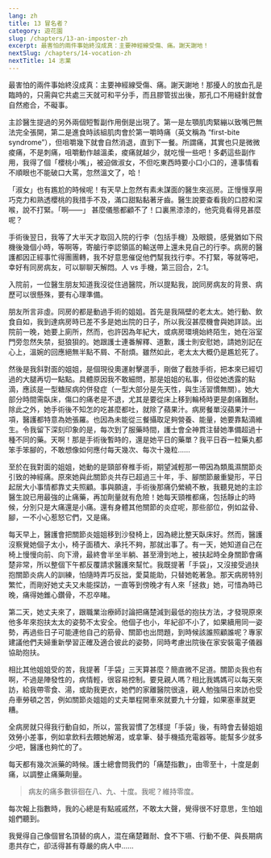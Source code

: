 ```yaml
---
lang: zh
title: 13 冒名者？
category: 遊花園
slug: /chapters/13-an-imposter-zh
excerpt: 最害怕的兩件事始終沒成真：主要神經線受傷、痛。謝天謝地！
nextSlug: /chapters/14-vocation-zh
nextTitle: 14 志業
---
```


<p class="cn">最害怕的兩件事始終沒成真：主要神經線受傷、痛。謝天謝地！那擾人的放血孔是臨時的，只需與它共處三天就可和平分手，而且膠管拔出後，那孔口不用縫針就會自然癒合，不礙事。

<p class="cn">主診醫生提過的另外兩個短暫副作用倒是出現了。第一是左顎肌肉緊繃以致嘴巴無法完全張開，第二是進食時該組肌肉會於第一嚼時痛（英文稱為 “first-bite syndrome”），但咀嚼幾下就會自然消退，直到下一餐。所謂痛，其實也只是微微痠痛，不是刺痛，咀嚼動作越溫柔，痠痛就越少，就吃慢一些吧！多虧這些副作用，我得了個「櫻桃小嘴」，被迫做淑女，不但吃東西時要小口小口的，連事情看不順眼也不能破口大罵，忽然溫文了，哈！

<p class="cn">「淑女」也有尷尬的時候呢！有天早上忽然有素未謀面的醫生來巡房。正慢慢享用巧克力和熟透櫻桃的我措手不及，滿口甜點黏著牙齒。醫生說要查看我的口腔和深喉，說不打緊。「啊——」 甚麼儀態都顧不了！口裏黑漆漆的，他究竟看得見甚麼呢？

<p class="cn">手術後翌日，我等了大半天才取回入院的行李（包括手機）及眼鏡，感覺猶如下飛機後幾個小時，等啊等，寄艙行李認領區的輸送帶上還未見自己的行李。病房的醫護都因正經事忙得團團轉，我不好意思催促他們幫我找行李。不打緊，等就等吧，幸好有同房病友，可以聊聊天解悶。人 vs 手機，第三回合，2:1。

<p class="cn">入院前，一位醫生朋友知道我沒從住過醫院，所以提點我，說同房病友的背景、病歷可以很懸殊，要有心理準備。

<p class="cn">朋友所言非虛。同房的都是動過手術的姐姐。首先是我隔壁的老太太。她行動、飲食自如，我到達病房時已差不多是她出院的日子，所以我沒甚麼機會與她詳談。出院前一晚，她要上廁所，然而，也許因為年紀大，或病房環境始終陌生，她在浴室門旁忽然失禁，挺狼狽的。她跟護士連番解釋、道歉，護士則安慰她，請她別記在心上，溫婉的回應絕無半點不屑、不耐煩。雖然如此，老太太大概仍是尷尬死了。

<p class="cn">然後是我斜對面的姐姐，是個現役奧運射擊選手，剛做了截肢手術，把本來已經切過的大腿再切一點點。具體原因我不敢細問，那是姐姐的私事，但從她透露的點滴，應該是一型糖尿病的併發症（一型大部分是先天性，與生活習慣無關）。她大部分時間需臥床，傷口的痛老是不退，尤其是要從床上移到輪椅時更是劇痛難耐。除此之外，她手術後不知怎的吃甚麼都吐，就除了蘋果汁。病房餐單沒蘋果汁一項，醫護都特意為她張羅。也因為未能從三餐攝取足夠營養、能量，她要靠點滴維生。令我留下深刻印象的是，每次到了服藥時間，護士會全神貫注替她準備超過十種不同的藥。天啊！那是手術後暫時的，還是她平日的藥單？我平日吞一粒藥丸都笨手笨腳的，不敢想像如何應付每天幾次、每次十幾粒......

<p class="cn">至於在我對面的姐姐，她動的是頸部脊椎手術，期望減輕那一帶因為類風濕關節炎引致的神經痛。原來她與此關節炎共存已超過三十年，手、腳關節嚴重變形，平日起居大小事情都靠丈夫照顧。事與願違，手術後那痛仍縈繞不散，我聽見她的主診醫生說已用最強的止痛藥，再加劑量就有危險！她每天頸椎都痛，包括靜止的時候，分別只是大痛還是小痛。還有身體其他關節的炎症呢，那些部位，例如盆骨、腳，一不小心惹怒它們，又是痛。

<p class="cn">每天早上，醫護會把關節炎姐姐移到沙發椅上，因為總比整天臥床好。然而，醫護沒察覺她個子太小，椅子面積大、承托不夠，那就出事了。有一天，她知道自己在椅上慢慢向前、向下滑，最終會半坐半躺、甚至滑到地上，被扶起時全身關節會痛楚非常，所以整個下午都反覆請求醫護來幫忙。我既提著「手袋」，又沒接受過扶抱關節炎病人的訓練，怕隨時弄巧反拙，愛莫能助，只替她乾著急。那天病房特別繁忙，而剛好她丈夫又未能探訪，一直等到傍晚才有人來「拯救」她，可惜為時已晚，痛得她錐心鑽骨，不忍卒睹。

<p class="cn">第二天，她丈夫來了，跟職業治療師討論把痛楚減到最低的抱扶方法，才發現原來他多年來抱扶太太的姿勢不太安全。他個子也小，年紀卻不小了，如果續用同一姿勢，再過些日子可能連他自己的筋骨、關節也出問題，到時候該誰照顧誰呢？專家建議他們夫婦重新學習正確及適合彼此的姿勢，同時考慮出院後在家安裝電子儀器協助抱扶。

<p class="cn">相比其他姐姐受的苦，我提著「手袋」三天算甚麼？簡直微不足道。關節炎我也有啊，不過是陣發性的，病情輕，很容易控制。要見親人嗎？相比我媽媽可以每天來訪，給我帶零食、湯，或助我更衣，她們的家離醫院很遠，親人勉強隔日來訪也受舟車勞頓之苦，例如關節炎姐姐的丈夫單程開車來就要九十分鐘，如果塞車就更糟。

<p class="cn">全病房就只得我行動自如，所以，當我習慣了怎樣提「手袋」後，有時會去替姐姐效勞小差事，例如拿飲料去餵她解渴，或拿筆、替手機插充電器等。能幫多少就多少吧，醫護也夠忙的了。

<p class="cn">每天都有幾次派藥的時候。護士總會問我們的「痛楚指數」，由零至十，十度是劇痛，以調整止痛藥劑量。

<blockquote class="cn">病友的痛多數徘徊在八、九、十度。我呢？維持零度。</blockquote>

<p class="cn">每次報上指數時，我的心總是有點戚戚然，不敢太大聲，覺得很不好意思，生怕姐姐們聽到。

<p class="cn">我覺得自己像個冒名頂替的病人，混在痛楚難耐、食不下嚥、行動不便、與長期病患共存亡，卻活得甚有尊嚴的病人中......
